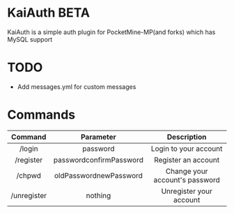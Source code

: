# KaiAuth BETA
KaiAuth is a simple auth plugin for PocketMine-MP(and forks) which has MySQL support

# TODO
- Add messages.yml for custom messages

# Commands

| Command | Parameter | Description |
| :-------: | :-------: | :-------: |
| /login | password | Login to your account |
| /register | passwordconfirmPassword | Register an account |
| /chpwd | oldPasswordnewPassword | Change your account's password |
| /unregister | nothing | Unregister your account |
